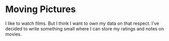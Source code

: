# Moving Pictures

I like to watch films. But I think I want to own my data on that
respect. I've decided to write something small where I can store my
ratings and notes on movies.
